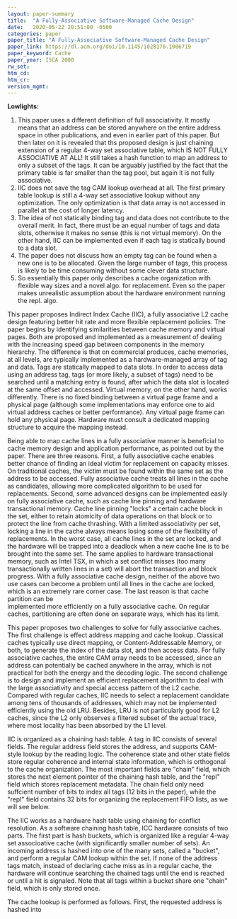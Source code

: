 ```yaml
---
layout: paper-summary
title:  "A Fully-Associative Software-Managed Cache Design"
date:   2020-05-22 20:51:00 -0500
categories: paper
paper_title: "A Fully-Associative Software-Managed Cache Design"
paper_link: https://dl.acm.org/doi/10.1145/1028176.1006719
paper_keyword: Cache
paper_year: ISCA 2000
rw_set:
htm_cd:
htm_cr:
version_mgmt:
---
```


**Lowlights:** 

1. This paper uses a different definition of full associativity. It mostly means that an address can be stored anywhere 
   on the entire address space in other publications, and even in earlier part
   of this paper. But then later on it is revealed that ths proposed design is just chaining extension of a regular
   4-way set associative table, which IS NOT FULLY ASSOCIATIVE AT ALL! It still takes a hash function to map an address to only
   a subset of the tags. It can be arguably justified by the fact that the primary table is far smaller than the tag pool,
   but again it is not fully associative. 
2. IIC does not save the tag CAM lookup overhead at all. The first primary table lookup is still a 4-way set associative
   lookup without any optimization. The only optimization is that data array is not accessed in parallel at the cost
   of longer latency.
3. The idea of not statically binding tag and data does not contribute to the overall merit. In fact, 
   there must be an equal number of tags and data slots, otherwise it makes no sense (this is not virtual memory).
   On the other hand, IIC can be implemented even if each tag is statically bound to a data slot. 
4. The paper does not discuss how an empty tag can be found when a new one is to be allocated. Given the large number 
   of tags, this process is likely to be time consuming without some clever data structure.
5. So essentially this paper only describes a cache organization with flexible way sizes and a novel algo. for replacement.
   Even so the paper makes unrealistic assumption about the hardware environment running the repl. algo.

This paper proposes Indirect Index Cache (IIC), a fully associative L2 cache design featuring better hit rate and more flexible
replacement policies. The paper begins by identifying similarities between cache memory and virtual pages. Both are 
proposed and implemented as a measurement of dealing with the increasing speed gap between components in the memory hierarchy.
The difference is that on commercial produces, cache memories, at all levels, are typically implemented as a hardware-managed
array of tag and data. Tags are statically mapped to data slots. In order to access data using an address tag, tags
(or more likely, a subset of tags) need to be searched until a matching entry is found, after which the data slot is 
located at the same offset and accessed. Virtual memory, on the other hand, works differently. There is no fixed binding
between a virtual page frame and a physical page (although some implementations may enforce one to aid virtual address
caches or better performance). Any virtual page frame can hold any physical page. Hardware must consult a dedicated 
mapping structure to acquire the mapping instead. 

Being able to map cache lines in a fully associative manner is beneficial to cache memory design and application performance,
as pointed out by the paper. There are three reasons. First, a fully associative cache enables better chance of finding 
an ideal victim for replacement on capacity misses. On traditional caches, the victim must be found within the same set
as the address to be accessed. Fully associative cache treats all lines in the cache as candidates, allowing more 
complicated algorithm to be used for replacements. Second, some advanced designs can be implemented easily on fully 
associative cache, such as cache line pinning and hardware transactional memory. Cache line pinning "locks" a certain
cache block in the set, either to retain atomicity of data operations on that block or to protect the line from cache thrashing.
With a limited associativity per set, locking a line in the cache always means losing some of the flexibility of 
replacements. In the worst case, all cache lines in the set are locked, and the hardware will be trapped into a deadlock
when a new cache line is to be brought into the same set. The same applies to hardware transactional memory, such as 
Intel TSX, in which a set conflict misses (too many transactionally written lines in a set) will abort the transaction
and block progress. With a fully associative cache design, neither of the above two use cases can become a problem until
all lines in the cache are locked, which is an extremely rare corner case. The last reason is that cache partition can be  
implemented more efficiently on a fully associative cache. On regular caches, partitioning are often done on separate ways,
which has its limit.

This paper proposes two challenges to solve for fully associative caches. The first challenge is effect address mapping
and cache lookup. Classical caches typically use direct mapping, or Content-Addressable Memory, or both, to generate the 
index of the data slot, and then access data. For fully associative caches, the entire CAM array needs to be accessed,
since an address can potentially be cached anywhere in the array, which is not practical for both the energy and the 
decoding logic. The second challenge is to design and implement an efficient replacement algorithm to deal with the 
large associativity and special access pattern of the L2 cache. Compared with regular caches, IIC needs to select a
replacement candidate among tens of thousands of addresses, which may not be implemented efficiently using the old LRU.
Besides, LRU is not particularly good for L2 caches, since the L2 only observes a filtered subset of the actual trace,
where most locality has been absorbed by the L1 level.

IIC is organized as a chaining hash table. A tag in IIC consists of several fields. The regular address field stores the 
address, and supports CAM-style lookup by the reading logic. The coherence state and other state fields store regular 
coherence and internal state information, which is orthogonal to the cache organization. The most important fields are 
"chain" field, which stores the next element pointer of the chaining hash table, and the "repl" field which stores 
replacement metadata. The chain field only need suffcient number of bits to index all tags (12 bits in the paper),
while the "repl" field contains 32 bits for organizing the replacement FIFO lists, as we will see below.

The IIC works as a hardware hash table using chaining for conflict resolution.
As a software chaining hash table, ICC hardware consists of two parts. The first part is hash buckets, which is organized
like a regular 4-way set associoative cache (with significantly smaller number of sets). An incoming address is hashed 
into one of the many sets, called a "bucket", and perform a regular CAM lookup within the set.
If none of the address tags match, instead of declaring cache miss as in a regular cache, the hardware will continue
searching the chained tags until the end is reached or until a hit is signaled.
Note that all tags within a bucket share one "chain" field, which is only stored once. 

The cache lookup is performed as follows. First, the requested address is hashed into
